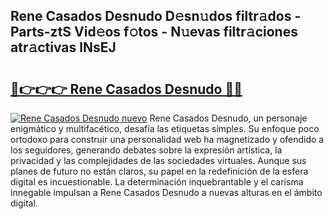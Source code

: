 ## Rene Casados Desnudo D𝚎sn𝚞dos filtr𝚊dos - Parts-ztS Vid𝚎os f𝚘tos - N𝚞evas filtr𝚊ciones atr𝚊ctivas lNsEJ

# <h2><a href="http://mb9i8kj.tromn.icu/?c=Rene+Casados+Desnudo">🔗👉👉👉 Rene Casados Desnudo 🔗🔗</a></h2>

[![Rene Casados Desnudo nuevo](https://i.imgur.com/pEAQMta.gif)](http://mb9i8kj.tromn.icu/?c=Rene+Casados+Desnudo)
Rene Casados Desnudo, un personaje enigmático y multifacético, desafía las etiquetas simples. Su enfoque poco ortodoxo para construir una personalidad web ha magnetizado y ofendido a los seguidores, generando debates sobre la expresión artística, la privacidad y las complejidades de las sociedades virtuales. Aunque sus planes de futuro no están claros, su papel en la redefinición de la esfera digital es incuestionable. La determinación inquebrantable y el carisma innegable impulsan a Rene Casados Desnudo a nuevas alturas en el ámbito digital.
